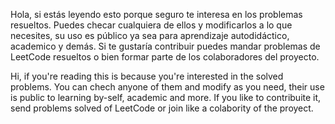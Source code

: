 Hola, si estás leyendo esto porque seguro te interesa en los problemas resueltos.
Puedes checar cualquiera de ellos y modificarlos a lo que necesites, su uso es público ya sea para aprendizaje autodidáctico, academico y demás.
Si te gustaría contribuir puedes mandar problemas de LeetCode resueltos o bien formar parte de los colaboradores del proyecto.

Hi, if you're reading this is because you're interested in the solved problems.
You can chech anyone of them and modify as you need, their use is public to learning by-self, academic and more.
If you like to contribuite it, send problems solved of LeetCode or join like a colabority of the proyect.
